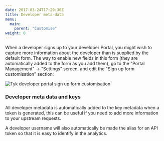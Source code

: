 ```yaml
---
date: 2017-03-24T17:29:30Z
title: Developer meta-data
menu:
  main:
    parent: "Customise"
weight: 0 
---
```


When a developer signs up to your developer Portal, you might wish to capture more information about the developer than is supplied by the default form. The way to enable new fields in this form (they are automatically added to the form as you add them), go to the "Portal Management" -> "Settings" screen, and edit the "Sign up form customisation" section:

![Tyk developer portal sign up form customisation][1]

### Developer meta data and keys

All developer metadata is automatically added to the key metadata when a token is generated, this can be useful if you need to add more information to your upstream requests.

A developer username will also automatically be made the alias for an API token so that it is easy to identify in the analytics.

[1]: /docs/img/dashboard/portal-management/developerMetaDataForm.png